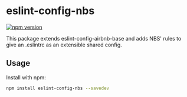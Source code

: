 # eslint-config-nbs

[![npm version](https://badge.fury.io/js/eslint-config-nbs.svg)](https://badge.fury.io/js/eslint-config-nbs)

This package extends eslint-config-airbnb-base and adds NBS' rules to give an .eslintrc as an extensible shared config.

## Usage

Install with npm:

```sh
npm install eslint-config-nbs --savedev
```
